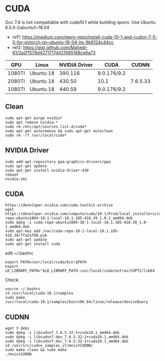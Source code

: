 # CUDA
Gcc 7.4 is not compatiable with cuda10.1 while building sponv. Use Ubuntu 6.5.0-2ubuntu1~18.04
- ref1: https://medium.com/repro-repo/install-cuda-10-1-and-cudnn-7-5-0-for-pytorch-on-ubuntu-18-04-lts-9b6124c44cc
- ref2: https://gist.github.com/Mahedi-61/2a2f1579d4271717d421065168ce6a73


| GPU | Linux | NVIDIA Driver|CUDA | CUDNN |
|--|--|--|--|--|
|1080TI|Ubuntu 18  |390.116  | 9.0.176/9.2| |
|2080TI|Ubuntu 18  |430.50  | 10.1  | 7.6.5.33 |
|1080TI|Ubuntu 18  |440.59 | 9.0.176/9.2| |

## Clean
```
sudo apt-get purge nvidia*
sudo apt remove nvidia-*
sudo rm /etc/apt/sources.list.d/cuda*
sudo apt-get autoremove && sudo apt-get autoclean
sudo rm -rf /usr/local/cuda*
```

## NVIDIA Driver
```
sudo add-apt-repository ppa:graphics-drivers/ppa
sudo apt-get update
sudo apt-get install nvidia-driver-430
reboot
nvidia-smi
```

## CUDA
```
https://developer.nvidia.com/cuda-toolkit-archive
wget https://developer.nvidia.com/compute/cuda/10.1/Prod/local_installers/cuda-repo-ubuntu1804-10-1-local-10.1.105-418.39_1.0-1_amd64.deb
sudo dpkg -i cuda-repo-ubuntu1804-10-1-local-10.1.105-418.39_1.0-1_amd64.deb
sudo apt-key add /var/cuda-repo-10-1-local-10.1.105-418.39/7fa2af80.pub
sudo apt-get update
sudo apt-get install cuda
```
edit ~/.bashrc
```
export PATH=/usr/local/cuda/bin:$PATH
export LD_LIBRARY_PATH="$LD_LIBRARY_PATH:/usr/local/cuda/extras/CUPTI/lib64
```
Check:
```
source ~/.bashrc
cd /usr/local/cuda-10.1/samples
sudo make
/usr/local/cuda-10.1/samples/bin/x86_64/linux/release/deviceQuery
```

## CUDNN
```
wget 3 debs
sudo dpkg -i libcudnn7_7.6.5.32-1+cuda10.1_amd64.deb
sudo dpkg -i libcudnn7-dev_7.6.5.32-1+cuda10.1_amd64.deb
sudo dpkg -i libcudnn7-doc_7.6.5.32-1+cuda10.1_amd64.deb
cd /usr/src/cudnn_samples_v7/mnistCUDNN/
sudo make clean && sudo make
./mnistCUDNN
```
